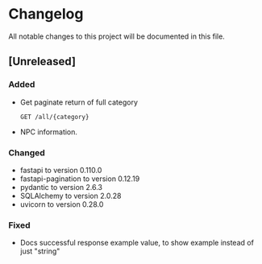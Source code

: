 # Changelog

All notable changes to this project will be documented in this file.

## [Unreleased]

### Added

- Get paginate return of full category
    ```http
    GET /all/{category}
    ```
- NPC information.

### Changed

- fastapi to version 0.110.0
- fastapi-pagination to version 0.12.19
- pydantic to version 2.6.3
- SQLAlchemy to version 2.0.28
- uvicorn to version 0.28.0

### Fixed

- Docs successful response example value, to show example instead of just "string"
